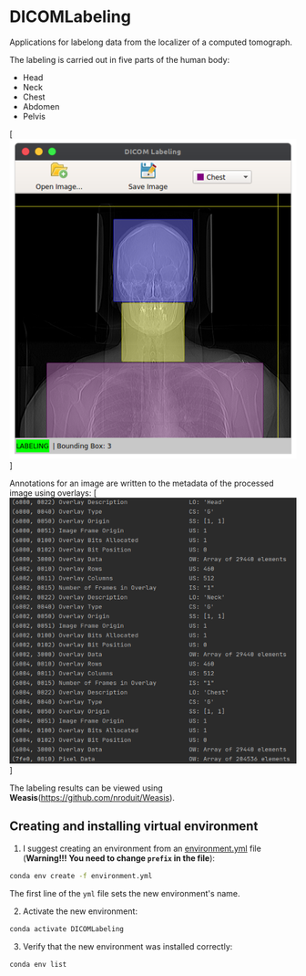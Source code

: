 # DICOMLabeling
Applications for labelong data from the localizer of a computed tomograph.

The labeling is carried out in five parts of the human body:
* Head
* Neck
* Chest
* Abdomen
* Pelvis

[![DICOMLabeling](https://github.com/AlexeyPopov1997/DICOMLabeling/blob/master/pictures/labeling.png?raw=true)]

Annotations for an image are written to the metadata of the processed image using overlays:
[![Metadata](https://github.com/AlexeyPopov1997/DICOMLabeling/blob/master/pictures/metadata.png?raw=true)]

The labeling results can be viewed using **Weasis**(https://github.com/nroduit/Weasis).

## Creating and installing virtual environment
1. I suggest creating an environment from an [environment.yml](https://github.com/AlexeyPopov1997/DICOMLabeling/blob/master/environment.yml) file (**Warning!!! You need to change `prefix` in the file**):
```sh
conda env create -f environment.yml
```

The first line of the `yml` file sets the new environment's name.

2. Activate the new environment: 
```sh
conda activate DICOMLabeling
```

3. Verify that the new environment was installed correctly: 
```sh
conda env list
```
